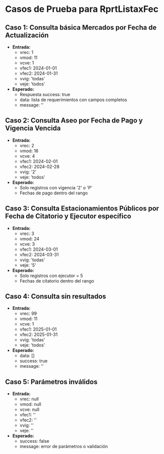# Casos de Prueba para RprtListaxFec

## Caso 1: Consulta básica Mercados por Fecha de Actualización
- **Entrada:**
  - vrec: 1
  - vmod: 11
  - vcve: 1
  - vfec1: 2024-01-01
  - vfec2: 2024-01-31
  - vvig: 'todas'
  - veje: 'todos'
- **Esperado:**
  - Respuesta success: true
  - data: lista de requerimientos con campos completos
  - message: ''

## Caso 2: Consulta Aseo por Fecha de Pago y Vigencia Vencida
- **Entrada:**
  - vrec: 2
  - vmod: 16
  - vcve: 4
  - vfec1: 2024-02-01
  - vfec2: 2024-02-28
  - vvig: '2'
  - veje: 'todos'
- **Esperado:**
  - Solo registros con vigencia '2' o 'P'
  - Fechas de pago dentro del rango

## Caso 3: Consulta Estacionamientos Públicos por Fecha de Citatorio y Ejecutor específico
- **Entrada:**
  - vrec: 3
  - vmod: 24
  - vcve: 3
  - vfec1: 2024-03-01
  - vfec2: 2024-03-31
  - vvig: 'todas'
  - veje: '5'
- **Esperado:**
  - Solo registros con ejecutor = 5
  - Fechas de citatorio dentro del rango

## Caso 4: Consulta sin resultados
- **Entrada:**
  - vrec: 99
  - vmod: 11
  - vcve: 1
  - vfec1: 2025-01-01
  - vfec2: 2025-01-31
  - vvig: 'todas'
  - veje: 'todos'
- **Esperado:**
  - data: []
  - success: true
  - message: ''

## Caso 5: Parámetros inválidos
- **Entrada:**
  - vrec: null
  - vmod: null
  - vcve: null
  - vfec1: ''
  - vfec2: ''
  - vvig: ''
  - veje: ''
- **Esperado:**
  - success: false
  - message: error de parámetros o validación
